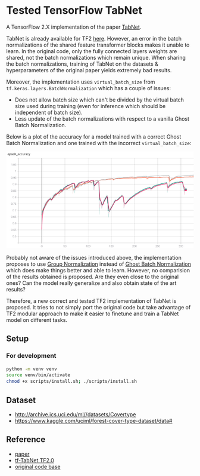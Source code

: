 # Tested TensorFlow TabNet

A TensorFlow 2.X implementation of the paper [TabNet](https://arxiv.org/abs/1908.07442).

TabNet is already available for TF2 [here](https://github.com/titu1994/tf-TabNet). However, an error in the batch normalizations of the shared feature transformer blocks makes it unable to learn. In the original code, only the fully connected layers weights are shared, not the batch normalizations which remain unique. When sharing the batch normalizations, training of TabNet on the datasets & hyperparameters of the original paper yields extremely bad results.

Moreover, the implementation uses `virtual_batch_size` from `tf.keras.layers.BatchNormalization` which has a couple of issues:
- Does not allow batch size which can't be divided by the  virtual batch size used during training (even for inference which should be independent of batch size).
- Less update of the batch normalizations with respect to a vanilla Ghost Batch Normalization.

Below is a plot of the accuracy for a model trained with a correct Ghost Batch Normalization and one trained with the incorrect `virtual_batch_size`:

![GitHub Logo](images/virtual_bs_vs_gbn.png)


Probably not aware of the issues introduced above, the implementation proposes to use [Group Normalization](https://arxiv.org/abs/1803.08494) instead of [Ghost Batch Normalization](https://arxiv.org/abs/1705.08741) which does make things better and able to learn. However, no comparision of the results obtained is proposed. Are they even close to the original ones? Can the model really generalize and also obtain state of the art results?

Therefore, a new correct and tested TF2 implementation of TabNet is proposed. It tries to not simply port the original code but take advantage of TF2 modular approach to make it easier to finetune and train a TabNet model on different tasks.

## Setup

### For development

```bash
python -m venv venv
source venv/bin/activate
chmod +x scripts/install.sh; ./scripts/install.sh
```

## Dataset
- http://archive.ics.uci.edu/ml//datasets/Covertype
- https://www.kaggle.com/uciml/forest-cover-type-dataset/data#

## Reference
- [paper](https://arxiv.org/abs/1908.07442)
- [tf-TabNet TF2.0](https://github.com/titu1994/tf-TabNet)
- [original code base](https://github.com/google-research/google-research/tree/master/tabnet)